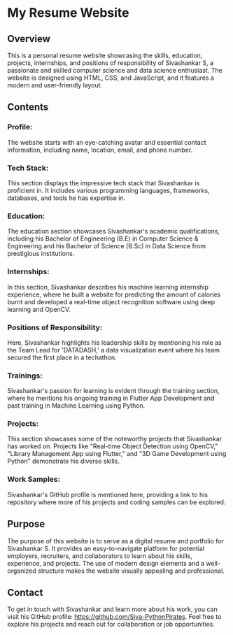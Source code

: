 # My Resume Website
## Overview
This is a personal resume website showcasing the skills, education, projects, internships, and positions of responsibility of Sivashankar S, a passionate and skilled computer science and data science enthusiast. The website is designed using HTML, CSS, and JavaScript, and it features a modern and user-friendly layout.

## Contents
### Profile: 
The website starts with an eye-catching avatar and essential contact information, including name, location, email, and phone number.

### Tech Stack:
This section displays the impressive tech stack that Sivashankar is proficient in. It includes various programming languages, frameworks, databases, and tools he has expertise in.

### Education: 
The education section showcases Sivashankar's academic qualifications, including his Bachelor of Engineering (B.E) in Computer Science & Engineering and his Bachelor of Science (B.Sc) in Data Science from prestigious institutions.

### Internships:
In this section, Sivashankar describes his machine learning internship experience, where he built a website for predicting the amount of calories burnt and developed a real-time object recognition software using deep learning and OpenCV.

### Positions of Responsibility:
Here, Sivashankar highlights his leadership skills by mentioning his role as the Team Lead for 'DATADASH,' a data visualization event where his team secured the first place in a techathon.

### Trainings: 
Sivashankar's passion for learning is evident through the training section, where he mentions his ongoing training in Flutter App Development and past training in Machine Learning using Python.

### Projects:
This section showcases some of the noteworthy projects that Sivashankar has worked on. Projects like "Real-time Object Detection using OpenCV," "Library Management App using Flutter," and "3D Game Development using Python" demonstrate his diverse skills.

### Work Samples: 
Sivashankar's GitHub profile is mentioned here, providing a link to his repository where more of his projects and coding samples can be explored.

## Purpose
The purpose of this website is to serve as a digital resume and portfolio for Sivashankar S. It provides an easy-to-navigate platform for potential employers, recruiters, and collaborators to learn about his skills, experience, and projects. The use of modern design elements and a well-organized structure makes the website visually appealing and professional.

## Contact
To get in touch with Sivashankar and learn more about his work, you can visit his GitHub profile: https://github.com/Siva-PythonPirates. Feel free to explore his projects and reach out for collaboration or job opportunities.
